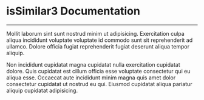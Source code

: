 # isSimilar3 Documentation
----

Mollit laborum sint sunt nostrud minim ut adipisicing. Exercitation culpa aliqua incididunt voluptate voluptate id commodo sunt sit reprehenderit ad ullamco. Dolore officia fugiat reprehenderit fugiat deserunt aliqua tempor aliquip.

Non incididunt cupidatat magna cupidatat nulla exercitation cupidatat dolore. Quis cupidatat est cillum officia esse voluptate consectetur qui eu aliqua esse. Occaecat aute incididunt minim magna quis amet dolor consectetur cupidatat ut nostrud eu qui. Eiusmod cupidatat aliqua pariatur aliquip cupidatat adipisicing.